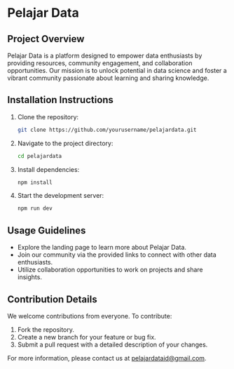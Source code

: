# Pelajar Data

## Project Overview
Pelajar Data is a platform designed to empower data enthusiasts by providing resources, community engagement, and collaboration opportunities. Our mission is to unlock potential in data science and foster a vibrant community passionate about learning and sharing knowledge.

## Installation Instructions
1. Clone the repository:
   ```bash
   git clone https://github.com/yourusername/pelajardata.git
   ```
2. Navigate to the project directory:
   ```bash
   cd pelajardata
   ```
3. Install dependencies:
   ```bash
   npm install
   ```
4. Start the development server:
   ```bash
   npm run dev
   ```

## Usage Guidelines
- Explore the landing page to learn more about Pelajar Data.
- Join our community via the provided links to connect with other data enthusiasts.
- Utilize collaboration opportunities to work on projects and share insights.

## Contribution Details
We welcome contributions from everyone. To contribute:
1. Fork the repository.
2. Create a new branch for your feature or bug fix.
3. Submit a pull request with a detailed description of your changes.

For more information, please contact us at pelajardataid@gmail.com.